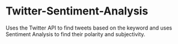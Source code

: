 # Twitter-Sentiment-Analysis
Uses the Twitter API to find tweets based on the keyword and uses Sentiment Analysis to find their polarity and subjectivity.
